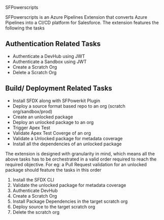 SFPowerscripts

SFPowerscripts is an Azure Pipelines Extension that converts Azure Pipelines into a CI/CD platform for Salesforce. The extension features the following the tasks

Authentication Related Tasks
- 
 - Authenticate a DevHub using JWT
 - Authenticate a Sandbox using JWT
 - Create a Scratch Org
 - Delete a Scratch Org

Build/ Deployment Related Tasks
- 
 -  Install SFDX along with SFPowerkit Plugin
 -  Deploy a source format based repo to an org (scratch org/sandbox/prod)
 -  Create an unlocked package 
 -  Deploy an unlocked package to an org
 -  Trigger Apex Test
 -  Validate Apex Test Coverge of an org
 -  Validate a Unlocked package for metadata coverage 
 -   Install all the dependencies of an unlocked package

The extension is designed with granularity in mind, which means all the above tasks has to be orchestrated in a valid order required to reach the required objective. 
For eg: a Pull Request validation for an unlocked package  should feature the tasks in this order

 1. Install the SFDX CLI
 2. Validate the unlocked package for metadata coverage
 3. Authenticate DevHub
 4.  Create a Scratch Org
 5. Install Package Dependencies in the target scratch org
 6. Deploy source to the target scratch org
 7. Delete the scratch org


